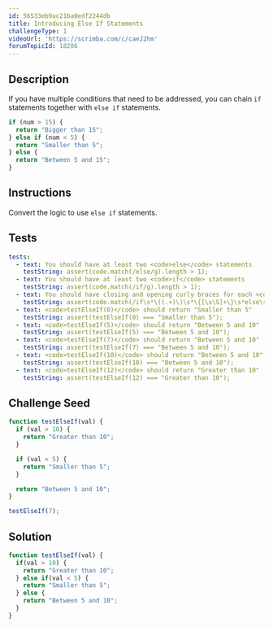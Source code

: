 ```yaml
---
id: 56533eb9ac21ba0edf2244db
title: Introducing Else If Statements
challengeType: 1
videoUrl: 'https://scrimba.com/c/caeJ2hm'
forumTopicId: 18206
---
```


## Description

<section id='description'>

If you have multiple conditions that need to be addressed, you can chain `if` statements together with `else if` statements.

```js
if (num > 15) {
  return "Bigger than 15";
} else if (num < 5) {
  return "Smaller than 5";
} else {
  return "Between 5 and 15";
}
```

</section>

## Instructions

<section id='instructions'>

Convert the logic to use `else if` statements.

</section>

## Tests

<section id='tests'>

```yml
tests:
  - text: You should have at least two <code>else</code> statements
    testString: assert(code.match(/else/g).length > 1);
  - text: You should have at least two <code>if</code> statements
    testString: assert(code.match(/if/g).length > 1);
  - text: You should have closing and opening curly braces for each <code>if else</code> code block.
    testString: assert(code.match(/if\s*\((.+)\)\s*\{[\s\S]+\}\s*else\s+if\s*\((.+)\)\s*\{[\s\S]+\}\s*else\s*\{[\s\S]+\s*\}/));
  - text: <code>testElseIf(0)</code> should return "Smaller than 5"
    testString: assert(testElseIf(0) === "Smaller than 5");
  - text: <code>testElseIf(5)</code> should return "Between 5 and 10"
    testString: assert(testElseIf(5) === "Between 5 and 10");
  - text: <code>testElseIf(7)</code> should return "Between 5 and 10"
    testString: assert(testElseIf(7) === "Between 5 and 10");
  - text: <code>testElseIf(10)</code> should return "Between 5 and 10"
    testString: assert(testElseIf(10) === "Between 5 and 10");
  - text: <code>testElseIf(12)</code> should return "Greater than 10"
    testString: assert(testElseIf(12) === "Greater than 10");

```

</section>

## Challenge Seed

<section id='challengeSeed'>

<div id='js-seed'>

```js
function testElseIf(val) {
  if (val > 10) {
    return "Greater than 10";
  }

  if (val < 5) {
    return "Smaller than 5";
  }

  return "Between 5 and 10";
}

testElseIf(7);

```

</div>

</section>

## Solution

<section id='solution'>

```js
function testElseIf(val) {
  if(val > 10) {
    return "Greater than 10";
  } else if(val < 5) {
    return "Smaller than 5";
  } else {
    return "Between 5 and 10";
  }
}
```

</section>
